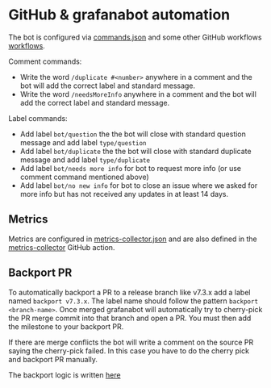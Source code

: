 # GitHub & grafanabot automation

The bot is configured via [commands.json](https://github.com/grafana/grafana/blob/main/.github/commands.json) and some other GitHub workflows [workflows](https://github.com/grafana/grafana/tree/main/.github/workflows).

Comment commands:

* Write the word `/duplicate #<number>`  anywhere in a comment and the bot  will add the correct label and standard message.
* Write the word `/needsMoreInfo`  anywhere in a comment and the bot will add the correct label and standard message.

Label commands:

* Add label `bot/question` the the bot will close with standard question message and add label `type/question`
* Add label `bot/duplicate` the the bot will close with standard duplicate message and add label `type/duplicate`
* Add label `bot/needs more info` for bot to request more info (or use comment command mentioned above)
* Add label `bot/no new info` for bot to close an issue where we asked for more info but has not received any updates in at least 14 days.

## Metrics

Metrics are configured in [metrics-collector.json](https://github.com/grafana/grafana/blob/main/.github/metrics-collector.json) and are also defined in the 
[metrics-collector](https://github.com/grafana/grafana-github-actions/blob/main/metrics-collector/index.ts) GitHub action.

## Backport PR

To automatically backport a PR to a release branch like v7.3.x add a label named `backport v7.3.x`. The label name should follow the pattern `backport <branch-name>`. Once merged grafanabot will automatically 
try to cherry-pick the PR merge commit into that branch and open a PR. You must then add the milestone to your backport PR.

If there are merge conflicts the bot will write a comment on the source PR saying the cherry-pick failed. In this case you have to do the cherry pick and backport PR manually. 

The backport logic is written [here](https://github.com/grafana/grafana-github-actions/blob/main/backport/backport.ts)
